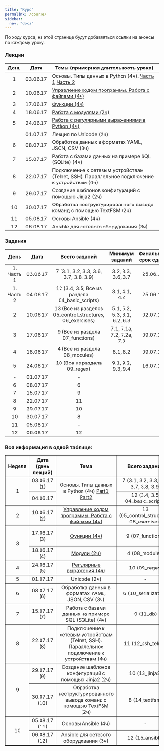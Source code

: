 ```yaml
---
title: "Курс"
permalink: /course/
sidebar:
  nav: "docs"
---
```


По ходу курса, на этой странице будут добавляться ссылки на анонсы по каждому уроку.

### Лекции

| День |   Дата     | Темы (примерная длительность урока)|
|:----:|:----------:|------------------------------------|
|  1   |  03.06.17  | Основы. Типы данных в Python (4ч). [Часть 1](https://pyneng.github.io/lectures/day1-part1/) [Часть 2](https://pyneng.github.io/lectures/day1-part2/)  |
|  2   |  10.06.17  | [Управление ходом программы. Работа с файлами (4ч)](https://pyneng.github.io/lectures/day2/)|
|  3   |  17.06.17  | [Функции (4ч)](https://pyneng.github.io/lectures/day3/)|
|  4   |  18.06.17  | [Работа с модулями (2ч)](https://pyneng.github.io/lectures/day4/)|
|  5   |  24.06.17  | [Работа с регулярными выражениями в Python (4ч)](https://pyneng.github.io/lectures/day5/)|
|      |  01.07.17  | Лекция по Unicode (2ч) |
|  6   |  08.07.17  | Обработка данных в форматах YAML, JSON, CSV (3ч)|
|  7   |  15.07.17  | Работа с базами данных на примере SQL (SQLite) (4ч)|
|  8   |  22.07.17  | Подключение к сетевым устройствам (Telnet, SSH). Параллельное подключение к устройствам (4ч)|
|  9   |  29.07.17  | Создание шаблонов конфигураций с помощью Jinja2 (2ч)|
|  10  |  30.07.17  | Обработка неструктурированного вывода команд с помощью TextFSM (2ч)|
|  11  |  05.08.17  | Основы Ansible (4ч)|
|  12  |  06.08.17  | Ansible для сетевого оборудования (3ч)|



### Задания


| День        | Дата         |   Всего заданий  | Минимум заданий   | Финальный срок сдачи |
|:-----------:|:------------:|:----------------:|:-----------------:|:----------:|
|  1. Часть 1 |  03.06.17 |  7 (3.1, 3.2, 3.3, 3.6, 3.7, 3.8, 3.9) | 3.2, 3.3, 3.6, 3.7 | 25.06.17 |
|  1. Часть 2 |  04.06.17 | 12 (3.4, 3.5; Все из раздела 04_basic_scripts)  | 3.1, 4.1, 4.2 | 25.06.17 |
|  2    |  10.06.17    |        13 (Все из разделов 05_control_structures, 06_exercises) | 5.1, 5.2, 5.3, 6.1, 6.2, 6.3 | 02.07.17 |
|  3    |  17.06.17    | 9 (Все из раздела 07_functions) | 7.1, 7.1a, 7.2, 7.2a, 7.3 | 09.07.17 |
|  4    |  18.06.17    | 4 (Все из раздела 08_modules) | 8.1, 8.2 |  09.07.17 |
|  5    |  24.06.17    | 10 (Все из раздела 09_regex) | 9.1, 9.2, 9.3, 9.4 | 16.07.17 |
|  -    |  01.07.17    |        -         |
|  6    |  08.07.17    |        6         |
|  7    |  15.07.17    |        9         |
|  8    |  22.07.17    |        11        |
|  9    |  29.07.17    |        10        |
|  10   |  30.07.17    |        8         |
|  11   |  05.08.17    |        -         |
|  12   |  06.08.17    |        12        |

### Вся информация в одной таблице:


<table border="1" cellpadding="4" cellspacing="0">
 <tr>
    <th align="center">Неделя</th>
    <th align="center">Дата (день лекций)</th>
    <th align="center">Тема</th>
    <th align="center">Всего заданий</th>
    <th align="center">Минимум заданий</th>
    <th align="center"> Финальный срок сдачи</th>
 </tr>
 <tr>
    <td rowspan="2" align="center">1</td>
    <td align="center">03.06.17 (1)</td>
    <td rowspan="2" align="center">Основы. Типы данных в Python (4ч) <a href="https://pyneng.github.io/lectures/day1-part1/">Part1</a> <a href="https://pyneng.github.io/lectures/day1-part2/">Part2</a></td>
    <td align="center">7 (3.1, 3.2, 3.3, 3.6, 3.7, 3.8, 3.9)</td>
    <td align="center">3.2, 3.3, 3.6, 3.7</td>
    <td align="center">25.06.17</td>
 </tr>
 <tr>
    <td align="center">04.06.17</td>
    <td align="center">12 (3.4, 3.5; 04_basic_scripts)</td>
    <td align="center">3.1, 4.1, 4.2</td>
    <td align="center">25.06.17</td>
 </tr>
 <tr>
    <td align="center">2</td>
    <td align="center">10.06.17 (2)</td>
    <td align="center"><a href="https://pyneng.github.io/lectures/day2/">Управление ходом программы. Работа с файлами (4ч)</a></td>
    <td align="center">13 (05_control_structures, 06_exercises)</td>
    <td align="center">5.1, 5.2, 5.3, 6.1, 6.2, 6.3</td>
    <td align="center">02.07.17</td>
 </tr>
 <tr>
    <td rowspan="2" align="center">3</td>
    <td align="center">17.06.17 (3)</td>
    <td align="center"><a href="https://pyneng.github.io/lectures/day3/">Функции (4ч)</a></td>
    <td align="center">9 (07_functions)</td>
    <td align="center">7.1, 7.1a, 7.2, 7.2a, 7.3</td>
    <td align="center">09.07.17</td>
 </tr>
 <tr>
    <td align="center">18.06.17 (4)</td>
    <td align="center"><a href="https://pyneng.github.io/lectures/day4/">Модули (2ч)</a></td>
    <td align="center">4 (08_modules)</td>
    <td align="center">8.1, 8.2</td>
    <td align="center">09.07.17</td>
 </tr>
 <tr>
    <td align="center">4</td>
    <td align="center">24.06.17 (5)</td>
    <td align="center"><a href="https://pyneng.github.io/lectures/day5/">Регулярные выражения (4ч)</a></td>
    <td align="center">10 (09_regex)</td>
    <td align="center">9.1, 9.2, 9.3, 9.4</td>
    <td align="center">16.07.17</td>
 </tr>
 <tr>
    <td align="center">5</td>
    <td align="center">01.07.17</td>
    <td align="center">Unicode (2ч)</td>
    <td align="center">-</td>
    <td align="center">-</td>
    <td align="center">-</td>
 </tr>
 <tr>
    <td align="center">6</td>
    <td align="center">08.07.17 (6)</td>
    <td align="center">Обработка данных в форматах YAML, JSON, CSV (3ч)</td>
    <td align="center">6 (10_serialization)</td>
    <td align="center">-</td>
    <td align="center">30.07.17</td>
 </tr>
 <tr>
    <td align="center">7</td>
    <td align="center">15.07.17 (7)</td>
    <td align="center">Работа с базами данных на примере SQL (SQLite) (4ч)</td>
    <td align="center">9 (11_db)</td>
    <td align="center">-</td>
    <td align="center">06.08.17</td>
 </tr>
 <tr>
    <td align="center">8</td>
    <td align="center">22.07.17 (8)</td>
    <td align="center">Подключение к сетевым устройствам (Telnet, SSH). Параллельное подключение к устройствам (4ч)</td>
    <td align="center">11 (12_ssh_telnet)</td>
    <td align="center">-</td>
    <td align="center">13.08.17</td>
 </tr>
 <tr>
    <td rowspan="2" align="center">9</td>
    <td align="center">29.07.17 (9)</td>
    <td align="center">Создание шаблонов конфигураций с помощью Jinja2 (2ч)</td>
    <td align="center">10 (13_jinja2)</td>
    <td align="center">-</td>
    <td align="center">20.08.17</td>
 </tr>
 <tr>
    <td align="center">30.07.17 (10)</td>
    <td align="center">Обработка неструктурированного вывода команд с помощью TextFSM (2ч)</td>
    <td align="center">8 (14_textfsm)</td>
    <td align="center">-</td>
    <td align="center">20.08.17</td>
 </tr>
 <tr>
    <td rowspan="2" align="center">10</td>
    <td align="center">05.08.17 (11)</td>
    <td align="center">Основы Ansible (4ч)</td>
    <td align="center">-</td>
    <td align="center">-</td>
    <td align="center">-</td>
 </tr>
 <tr>
    <td align="center">06.08.17 (12)</td>
    <td align="center">Ansible для сетевого оборудования (3ч)</td>
    <td align="center">12 (15_ansible)</td>
    <td align="center">-</td>
    <td align="center">27.08.17</td>
 </tr> 
</table>
